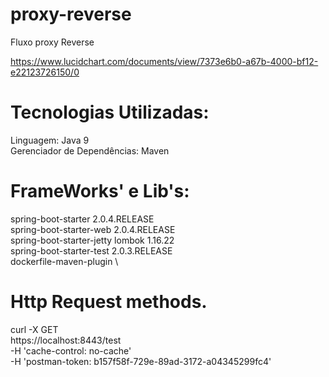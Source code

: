 # proxy-reverse

Fluxo proxy Reverse

https://www.lucidchart.com/documents/view/7373e6b0-a67b-4000-bf12-e22123726150/0

# Tecnologias Utilizadas:

Linguagem: Java 9 \
Gerenciador de Dependências: Maven

# FrameWorks' e Lib's:
spring-boot-starter 2.0.4.RELEASE \
spring-boot-starter-web 2.0.4.RELEASE \
spring-boot-starter-jetty
lombok 1.16.22 \
spring-boot-starter-test 2.0.3.RELEASE \
dockerfile-maven-plugin \

# Http Request methods.
curl -X GET \
  https://localhost:8443/test \
  -H 'cache-control: no-cache' \
  -H 'postman-token: b157f58f-729e-89ad-3172-a04345299fc4'

